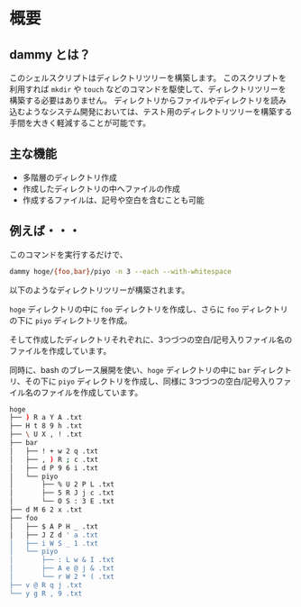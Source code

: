 # 概要

## dammy とは？

このシェルスクリプトはディレクトリツリーを構築します。
このスクリプトを利用すれば ``mkdir`` や ``touch`` などのコマンドを駆使して、ディレクトリツリーを構築する必要はありません。
ディレクトリからファイルやディレクトリを読み込むようなシステム開発においては、テスト用のディレクトリツリーを構築する手間を大きく軽減することが可能です。

## 主な機能

- 多階層のディレクトリ作成
- 作成したディレクトリの中へファイルの作成
- 作成するファイルは、記号や空白を含むことも可能


## 例えば・・・

このコマンドを実行するだけで、

```bash
dammy hoge/{foo,bar}/piyo -n 3 --each --with-whitespace
```

以下のようなディレクトリツリーが構築されます。

``hoge`` ディレクトリの中に ``foo`` ディレクトリを作成し、さらに ``foo`` ディレクトリの下に ``piyo`` ディレクトリを作成。

そして作成したディレクトリそれぞれに、3つづつの空白/記号入りファイル名のファイルを作成しています。

同時に、bash のブレース展開を使い、``hoge`` ディレクトリの中に ``bar`` ディレクトリ、その下に ``piyo`` ディレクトリを作成し、同様に 3つづつの空白/記号入りファイル名のファイルを作成しています。

```bash
hoge
├── ) R a Y A .txt
├── H t 8 9 h .txt
├── \ U X , ! .txt
├── bar
│   ├── ! + w 2 q .txt
│   ├── , ) R ; c .txt
│   ├── d P 9 6 i .txt
│   └── piyo
│       ├── % U 2 P L .txt
│       ├── 5 R J j c .txt
│       └── O S : 3 E .txt
├── d M 6 2 x .txt
├── foo
│   ├── $ A P H _ .txt
│   ├── J Z d ' a .txt
│   ├── i W S _ 1 .txt
│   └── piyo
│       ├── : L w & I .txt
│       ├── A e @ j & .txt
│       └── r W 2 * ( .txt
├── v @ R q j .txt
└── y g R , 9 .txt
```
